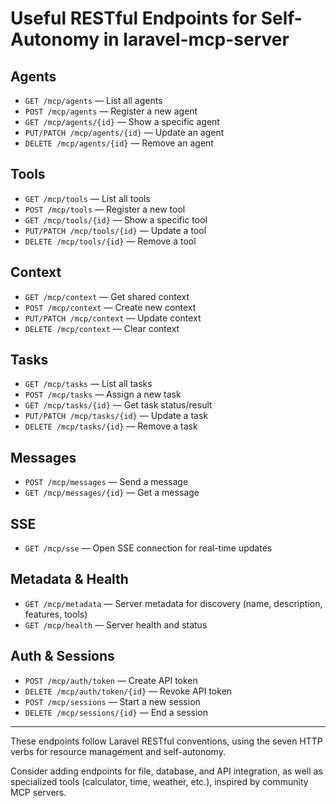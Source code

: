 # Useful RESTful Endpoints for Self-Autonomy in laravel-mcp-server

## Agents

- `GET /mcp/agents` — List all agents
- `POST /mcp/agents` — Register a new agent
- `GET /mcp/agents/{id}` — Show a specific agent
- `PUT/PATCH /mcp/agents/{id}` — Update an agent
- `DELETE /mcp/agents/{id}` — Remove an agent

## Tools

- `GET /mcp/tools` — List all tools
- `POST /mcp/tools` — Register a new tool
- `GET /mcp/tools/{id}` — Show a specific tool
- `PUT/PATCH /mcp/tools/{id}` — Update a tool
- `DELETE /mcp/tools/{id}` — Remove a tool

## Context

- `GET /mcp/context` — Get shared context
- `POST /mcp/context` — Create new context
- `PUT/PATCH /mcp/context` — Update context
- `DELETE /mcp/context` — Clear context

## Tasks

- `GET /mcp/tasks` — List all tasks
- `POST /mcp/tasks` — Assign a new task
- `GET /mcp/tasks/{id}` — Get task status/result
- `PUT/PATCH /mcp/tasks/{id}` — Update a task
- `DELETE /mcp/tasks/{id}` — Remove a task

## Messages

- `POST /mcp/messages` — Send a message
- `GET /mcp/messages/{id}` — Get a message

## SSE

- `GET /mcp/sse` — Open SSE connection for real-time updates

## Metadata & Health

- `GET /mcp/metadata` — Server metadata for discovery (name, description, features, tools)
- `GET /mcp/health` — Server health and status

## Auth & Sessions

- `POST /mcp/auth/token` — Create API token
- `DELETE /mcp/auth/token/{id}` — Revoke API token
- `POST /mcp/sessions` — Start a new session
- `DELETE /mcp/sessions/{id}` — End a session

---
These endpoints follow Laravel RESTful conventions, using the seven HTTP verbs for resource management and self-autonomy.

Consider adding endpoints for file, database, and API integration, as well as specialized tools (calculator, time, weather, etc.), inspired by community MCP servers.
